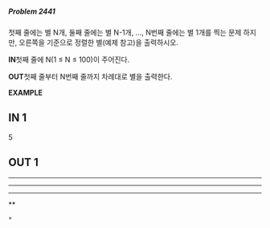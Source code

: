 #####   Problem 2441  ######
첫째 줄에는 별 N개, 둘째 줄에는 별 N-1개, ..., N번째 줄에는 별 1개를 찍는 문제
하지만, 오른쪽을 기준으로 정렬한 별(예제 참고)을 출력하시오.


 **IN**첫째 줄에 N(1 ≤ N ≤ 100)이 주어진다.


 **OUT**첫째 줄부터 N번째 줄까지 차례대로 별을 출력한다.


 **EXAMPLE**
## IN 1 ###
5
## OUT 1 ###
*****
 ****
  ***
   **
    *
